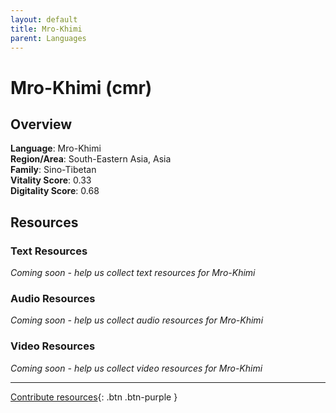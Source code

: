 ```yaml
---
layout: default
title: Mro-Khimi
parent: Languages
---
```


# Mro-Khimi (cmr)

## Overview

**Language**: Mro-Khimi  
**Region/Area**: South-Eastern Asia, Asia  
**Family**: Sino-Tibetan  
**Vitality Score**: 0.33  
**Digitality Score**: 0.68  

## Resources

### Text Resources
*Coming soon - help us collect text resources for Mro-Khimi*

### Audio Resources
*Coming soon - help us collect audio resources for Mro-Khimi*

### Video Resources
*Coming soon - help us collect video resources for Mro-Khimi*

---

[Contribute resources](https://fairtrain.github.io/){: .btn .btn-purple }
